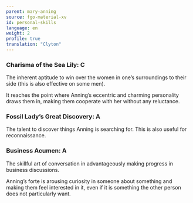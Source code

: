 ```yaml
---
parent: mary-anning
source: fgo-material-xv
id: personal-skills
language: en
weight: 2
profile: true
translation: "Clyton"
---
```


### Charisma of the Sea Lily: C

The inherent aptitude to win over the women in one’s surroundings to their side (this is also effective on some men).

It reaches the point where Anning’s eccentric and charming personality draws them in, making them cooperate with her without any reluctance.

### Fossil Lady’s Great Discovery: A

The talent to discover things Anning is searching for. This is also useful for reconnaissance.

### Business Acumen: A

The skillful art of conversation in advantageously making progress in business discussions.

Anning’s forte is arousing curiosity in someone about something and making them feel interested in it, even if it is something the other person does not particularly want.
